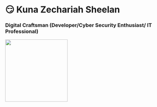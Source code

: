 <head>
  <link rel="stylesheet" href="styles.css">
</head>
<h1>😏 Kuna Zechariah Sheelan</h1> 
<h3>Digital Craftsman (Developer/Cyber Security Enthusiast/ IT Professional)</h3>

<!--
**KunaZech06/KunaZech06** is a ✨ _special_ ✨ repository because its `README.md` (this file) appears on your GitHub profile.

Here are some ideas to get you started:

- 🔭 I’m currently working on ...
- 🌱 I’m currently learning ...
- 👯 I’m looking to collaborate on ...
- 🤔 I’m looking for help with ...
- 💬 Ask me about ...
- 📫 How to reach me: ...
- 😄 Pronouns: ...
- ⚡ Fun fact: ...
-->
<img src="https://cdn.jsdelivr.net/gh/devicons/devicon/icons/python/python-original-wordmark.svg" height="200px" width="200px"/>
